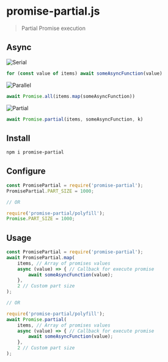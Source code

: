 # promise-partial.js
> Partial Promise execution

## Async

![Serial](https://i.ibb.co/n77YP3n/serial.png)
```javascript
for (const value of items) await someAsyncFunction(value)
```
![Parallel](https://i.ibb.co/hM5RTC5/parallel.png)
```javascript
await Promise.all(items.map(someAsyncFunction))
```
![Partial](https://i.ibb.co/J2ZcvzV/partial.png)
```javascript
await Promise.partial(items, someAsyncFunction, k)
```

## Install

```sh
npm i promise-partial
```

## Configure

```js
const PromisePartial = require('promise-partial');
PromisePartial.PART_SIZE = 1000;

// OR

require('promise-partial/polyfill');
Promise.PART_SIZE = 1000;
```

## Usage

```js
const PromisePartial = require('promise-partial');
await PromisePartial.map(
    items, // Array of promises values
    async (value) => { // Callback for execute promise
        await someAsyncFunction(value);
    }, 
    2 // Custom part size
);

// OR

require('promise-partial/polyfill');
await Promise.partial(
    items, // Array of promises values
    async (value) => { // Callback for execute promise
        await someAsyncFunction(value);
    }, 
    2 // Custom part size
);
```

